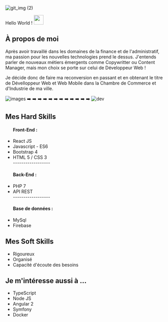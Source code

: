 ![git_img (2)](https://user-images.githubusercontent.com/47336595/124002939-a63a4f00-d9d6-11eb-963e-4d148d6c683d.png)

Hello World !  <img src="https://raw.githubusercontent.com/MartinHeinz/MartinHeinz/master/wave.gif" width="30px">
 

<h2> À propos de moi </h2>

Après avoir travaillé dans les domaines de la finance et de l'administratif, ma passion pour les nouvelles technologies prend le dessus. J'entends parler de nouveaux métiers émergents comme Copywritter ou Content Manager, mais mon choix se porte sur celui de Développeur Web ! 

Je décide donc de faire ma reconversion en passant et en obtenant le titre de Dévelloppeur Web et Web Mobile dans la Chambre de Commerce et d'Industrie de ma ville. 

![images](https://user-images.githubusercontent.com/47336595/126908290-182bdbd4-9035-474f-84f0-3ecdac1f95a1.png)  :arrow_right: :arrow_right: :arrow_right: :arrow_right: :arrow_right: :arrow_right: :arrow_right: :arrow_right: :arrow_right: :arrow_right: :arrow_right: :arrow_right:     ![dev](https://user-images.githubusercontent.com/47336595/161387724-2055de5e-fab9-4a2a-81a5-589f47e0507f.jpeg)

<h2> Mes Hard Skills  </h2>

<ul>
  <h4>Front-End :</h4>
    <li> React JS </li> 
    <li>Javascript - ES6</li>
    <li> Bootstrap 4 </li>
    <li> HTML 5 / CSS 3 </li>
  ------------------
  <h4>Back-End :</h4>
    <li>PHP 7</li>
    <li>API REST</li>
  ------------------
  <h4>Base de données :</h4>
    <li>MySql</li>
    <li>Firebase</li> 
</ul>

<h2> Mes Soft Skills </h2>

<ul>
 <li>Rigoureux</li> 
  <li>Organisé</li>
  <li>Capacité d'écoute des besoins</li>
</ul>

<h2> Je m'intéresse aussi à ...  </h2>

<ul>
  <li> TypeScript </li>
  <li> Node JS </li>
  <li> Angular 2 </li> 
  <li> Symfony </li>
  <li> Docker </li>
</ul>

